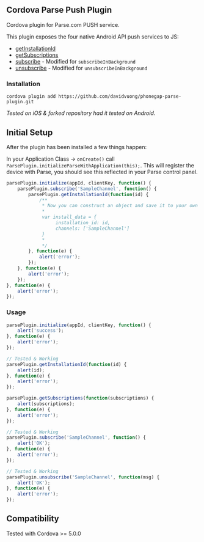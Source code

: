 ## Cordova Parse Push Plugin

Cordova plugin for Parse.com PUSH service.

This plugin exposes the four native Android API push services to JS:
* <a href="https://www.parse.com/docs/android/api/com/parse/ParseInstallation.html#getInstallationId()">getInstallationId</a>
* <a href="https://www.parse.com/docs/android/api/com/parse/PushService.html#getSubscriptions(android.content.Context)">getSubscriptions</a>
* <a href="https://www.parse.com/docs/android/api/com/parse/ParsePush.html#subscribeInBackground(java.lang.String)">subscribe</a> - Modified for `subscribeInBackground`
* <a href="https://www.parse.com/docs/android/api/com/parse/ParsePush.html#unsubscribeInBackground(java.lang.String)">unsubscribe</a> - Modified for `unsubscribeInBackground`

### Installation

```
cordova plugin add https://github.com/davidvuong/phonegap-parse-plugin.git
```

*Tested on iOS & forked repository had it tested on Android.*

Initial Setup
-------------

After the plugin has been installed a few things happen:

In your Application Class -> ```onCreate()``` call ```ParsePlugin.initializeParseWithApplication(this);```. This will register the device with Parse, you should see this reflected in your Parse control panel.

```js
parsePlugin.initialize(appId, clientKey, function() {
    parsePlugin.subscribe('SampleChannel', function() {
        parsePlugin.getInstallationId(function(id) {
            /**
             * Now you can construct an object and save it to your own services, or Parse, and corrilate users to parse installations
             *
             var install_data = {
                  installation_id: id,
                  channels: ['SampleChannel']
             }
             *
             */
        }, function(e) {
            alert('error');
        });
    }, function(e) {
        alert('error');
    });
}, function(e) {
    alert('error');
});
```

### Usage

```js
parsePlugin.initialize(appId, clientKey, function() {
    alert('success');
}, function(e) {
    alert('error');
});

// Tested & Working
parsePlugin.getInstallationId(function(id) {
    alert(id);
}, function(e) {
    alert('error');
});

parsePlugin.getSubscriptions(function(subscriptions) {
    alert(subscriptions);
}, function(e) {
    alert('error');
});

// Tested & Working
parsePlugin.subscribe('SampleChannel', function() {
    alert('OK');
}, function(e) {
    alert('error');
});

// Tested & Working
parsePlugin.unsubscribe('SampleChannel', function(msg) {
    alert('OK');
}, function(e) {
    alert('error');
});
```

Compatibility
-------------
Tested with Cordova >= 5.0.0

